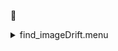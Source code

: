 &#x1F4D5; <details><summary>find_imageDrift.menu</summary><blockquote><pre>&#x1F4D5; <details><summary>find_imageDrift.cbk</summary><blockquote><pre>&#x1F4D5; <details><summary>ND_IN.rcp</summary><blockquote><pre>&#x1F4D5;  nd in 
The above code block covers:0.00 minutes of camera integration + hardware moves and overhead</pre></blockquote></details>&#x1F4D5; <details><summary>1083_imageDrift.rcp</summary><blockquote><pre>&#x1F4D5;  shut	out 
&#x1F4D5;  o1 62.75 
&#x1F4D5;  data	tcam	both	1083.00	4 
&#x1F4D5;  o1 60 
&#x1F4D5;  data	tcam	both	1083.00	4 
&#x1F4D5;  o1 55 
&#x1F4D5;  data	tcam	both	1083.00	4 
&#x1F4D5;  o1 50 
&#x1F4D5;  data	tcam	both	1083.00	4 
&#x1F4D5;  o1 45 
&#x1F4D5;  data	tcam	both	1083.00	4 
&#x1F4D5;  o1 40 
&#x1F4D5;  data	tcam	both	1083.00	4 
&#x1F4D5;  o1 35 
&#x1F4D5;  data	tcam	both	1083.00	4 
&#x1F4D5;  o1 30 
&#x1F4D5;  data	tcam	both	1083.00	4 
&#x1F4D5;  o1 25 
&#x1F4D5;  data	tcam	both	1083.00	4 
&#x1F4D5;  o1 20 
&#x1F4D5;  data	tcam	both	1083.00	4 
&#x1F4D5;  o1 15 
&#x1F4D5;  data	tcam	both	1083.00	4 
&#x1F4D5;  o1 10 
&#x1F4D5;  data	tcam	both	1083.00	4 
&#x1F4D5;  o1 5 
&#x1F4D5;  data	tcam	both	1083.00	4 
&#x1F4D5;  o1 0 
&#x1F4D5;  shut in 
The above code block covers:0.34 minutes of camera integration + hardware moves and overhead</pre></blockquote></details>&#x1F4D9; <details><summary>ND_OUT.rcp</summary><blockquote><pre>&#x1F4D5;  nd out 
The above code block covers:0.00 minutes of camera integration + hardware moves and overhead</pre></blockquote></details>The above code block covers:0.34 minutes of camera integration + hardware moves and overhead</pre></blockquote></details></pre></blockquote></details>